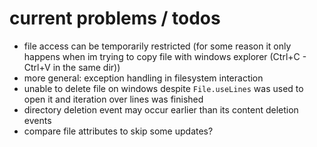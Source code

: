 # current problems / todos

* file access can be temporarily restricted (for some reason it only happens when im trying to copy file with windows
  explorer (Ctrl+C - Ctrl+V in the same dir))
* more general: exception handling in filesystem interaction
* unable to delete file on windows despite `File.useLines` was used to open it and iteration over lines was finished
* directory deletion event may occur earlier than its content deletion events
* compare file attributes to skip some updates?